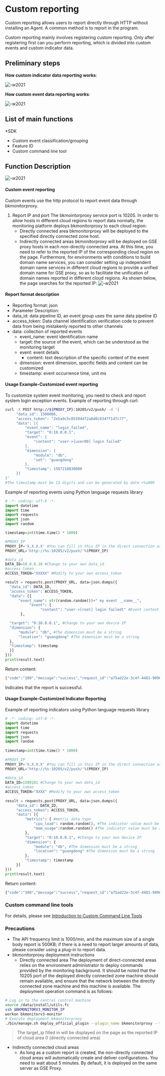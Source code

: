 # Custom reporting

Custom reporting allows users to report directly through HTTP without installing an Agent. A common method is to report in the program.

Custom reporting mainly involves registering custom reporting. Only after registering first can you perform reporting, which is divided into custom events and custom indicator data.

## Preliminary steps

**How custom indicator data reporting works**:

![-w2021](media/15769097214595.jpg)

**How custom event data reporting works**:

![-w2021](media/15887429342933.jpg)

## List of main functions

*SDK
* Custom event classification/grouping
* Feature ID
* Custom command line tool

## Function Description

![-w2021](media/15754476249189.png)

#### Custom event reporting

Custom events use the http protocol to report event data through bkmonitorproxy.

1. Report IP and port
    The bkmointorproxy service port is 10205. In order to allow hosts in different cloud regions to report data normally, the monitoring platform deploys bkmonitorproxy to each cloud region:
     - Directly connected area
       bkmonitorproxy will be deployed to the specified directly connected zone host.
     - Indirectly connected areas
       bkmonitorproxy will be deployed on GSE proxy hosts in each non-directly connected area. At this time, you need to refer to the reported IP of the corresponding cloud region on the page. Furthermore, for environments with conditions to build domain name services, you can consider setting up independent domain name services in different cloud regions to provide a unified domain name for GSE proxy, so as to facilitate the unification of domain names reported in different cloud regions.
        As shown below, the page searches for the reported IP:
        ![-w2021](media/15887429814674.png)

#### Report format description

- Reporting format: json
- Parameter Description:
- data_id: data pipeline ID, an event group uses the same data pipeline ID
- access_token: Data channel identification verification code to prevent data from being mistakenly reported to other channels
- data: collection of reported events
   - event_name: event identification name
   - target: the source of the event, which can be understood as the monitoring target
   - event: event details
     - content: text description of the specific content of the event
   - dimension: event dimension, specific fields and content can be customized
   - timestamp: event occurrence time, unit ms

#### Usage Example-Customized event reporting

To customize system event monitoring, you need to check and report system login exception events. Example of reporting through curl:

```bash
curl -X POST http://${PROXY_IP}:10205/v2/push/ -d '{
     "data_id": 1500006,
     "access_token": "2e5a9c5c05394df2a6d0c0347f1d7c77",
     "data": [{
         "event_name": "login_failed",
         "target": "0:10.0.0.1",
         "event": {
             "content": "user->[user00] login failed"
         },
         "dimension": {
             "module": "db",
             "set": "guangdong"
         },
         "timestamp": 1587218838000
     }]
}'
#The timestamp must be 13 digits and can be generated by date +%s000
```

Example of reporting events using Python language requests library

```python
# -*- coding: utf-8 -*-
import datetime
import time
import requests
import json
import random

timestamp=int(time.time() * 1000)

#PROXY_IP
PROXY_IP='X.X.X.X' #You can fill in this IP in the direct connection area
PROXY_URL='http://%s:10205/v2/push/'%(PROXY_IP)

#data_id
DATA_ID=10.0.0.10 #Change to your own data_id
#access_token
ACCESS_TOKEN="XXXXX" #Modify to your own access_token

result = requests.post(PROXY_URL, data=json.dumps({
  "data_id": DATA_ID,
  "access_token": ACCESS_TOKEN,
  "data": [{
      "event_name": str(random.random())+" my event __name__",
           "event": {
                "content": "user->[root] login failedt" #Event content data type is string
       },

  "target": "0:10.0.0.1", #Change to your own device IP
  "dimension": {
      "module": "db", #The dimension must be a string
      "location": "guangdong" #The dimension must be a string
  },
  "timestamp": timestamp
  }]
}))
print(result.text)
```

Return content:

```bash
{"code":"200","message":"success","request_id":"a75ad22e-3c4f-4481-9096-c4947bf47187","result":"true"}
```

Indicates that the report is successful.

#### Usage Example-Customized Indicator Reporting

Example of reporting indicators using Python language requests library

```python
# -*- coding: utf-8 -*-
import datetime
import time
import requests
import json
import random
 
timestamp=int(time.time() * 1000)
 
#PROXY_IP
PROXY_IP='X.X.X.X' #You can fill in this IP in the direct connection area
PROXY_URL='http://%s:10205/v2/push/'%(PROXY_IP)
 
#data_id
DATA_ID=1500101 #Change to your own data_id
#access_token
ACCESS_TOKEN="XXXX" #Modify to your own access_token
 
result = requests.post(PROXY_URL, data=json.dumps({
     "data_id": DATA_ID,
     "access_token": ACCESS_TOKEN,
     "data": [{
         "metrics": { #metric data type
             "cpu_load": random.random(), #The indicator value must be a numeric type
             "mem_usage":random.random() #The indicator value must be a numeric type
         },
         "target": "0:10.0.0.1", #Change to your own device IP
         "dimension": {
             "module": "db", #The dimension must be a string
             "location": "guangdong" #The dimension must be a string
         },
         "timestamp": timestamp
     }]
}))
print(result.text)
```

Return content:

```python
{"code":"200","message":"success","request_id":"a75ad22e-3c4f-4481-9096-c4947bf47187","result":"true"}
```

### Custom command line tools

For details, please see [Introduction to Custom Command Line Tools](../../guide/custom-report-tools.md)

### Precautions

- The API frequency limit is 1000/min, and the maximum size of a single body report is 500KB; if there is a need to report larger amounts of data, please consider using a plug-in to report data.
- bkmonitorproxy deployment instructions
   - Directly connected area
     The deployment of direct-connected areas relies on the environment administrator to deploy commands provided by the monitoring background. It should be noted that the 10205 port of the deployed directly connected zone machine should remain available, and ensure that the network between the directly connected zone machine and this machine is available. The deployment operation command is as follows:

```bash
# Log in to the central control machine
source /data/install/utils.fc
ssh $BKMONITORV3_MONITOR_IP
workon bkmonitorv3-monitor
# Execute deployment bkmonitorproxy
./bin/manage.sh deploy_official_plugin --plugin_name bkmonitorproxy --target_hosts ${target_ip},${target_ip}
```

> The target_ip filled in will be displayed on the page as the reported IP of cloud area 0 (directly connected area)

- Indirectly connected cloud areas
   - As long as a custom report is created, the non-directly connected cloud areas will automatically create and deliver configurations. You need to wait about 5 minutes. By default, it is deployed on the same server as GSE Proxy.